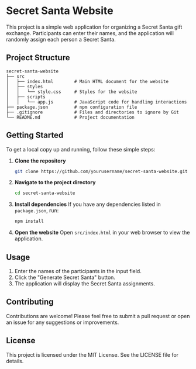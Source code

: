 # Secret Santa Website

This project is a simple web application for organizing a Secret Santa gift exchange. Participants can enter their names, and the application will randomly assign each person a Secret Santa.

## Project Structure

```
secret-santa-website
├── src
│   ├── index.html        # Main HTML document for the website
│   ├── styles
│   │   └── style.css     # Styles for the website
│   ├── scripts
│   │   └── app.js        # JavaScript code for handling interactions
├── package.json          # npm configuration file
├── .gitignore            # Files and directories to ignore by Git
└── README.md             # Project documentation
```

## Getting Started

To get a local copy up and running, follow these simple steps:

1. **Clone the repository**
   ```bash
   git clone https://github.com/yourusername/secret-santa-website.git
   ```

2. **Navigate to the project directory**
   ```bash
   cd secret-santa-website
   ```

3. **Install dependencies**
   If you have any dependencies listed in `package.json`, run:
   ```bash
   npm install
   ```

4. **Open the website**
   Open `src/index.html` in your web browser to view the application.

## Usage

1. Enter the names of the participants in the input field.
2. Click the "Generate Secret Santa" button.
3. The application will display the Secret Santa assignments.

## Contributing

Contributions are welcome! Please feel free to submit a pull request or open an issue for any suggestions or improvements.

## License

This project is licensed under the MIT License. See the LICENSE file for details.